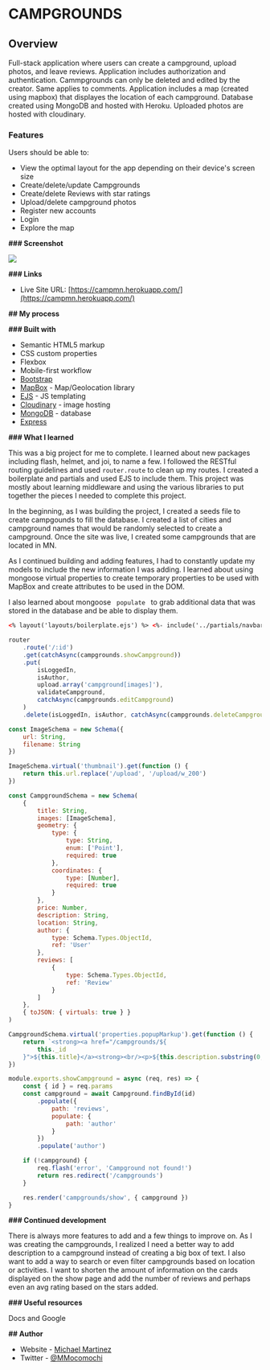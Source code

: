 # CAMPGROUNDS

## Overview

Full-stack application where users can create a campground, upload photos, and leave reviews. Application includes authorization and authentication. Cammpgrounds can only be deleted and edited by the creator. Same applies to comments. Application includes a map (created using mapbox) that displayes the location of each campground. Database created using MongoDB and hosted with Heroku. Uploaded photos are hosted with cloudinary.

### Features

Users should be able to:

- View the optimal layout for the app depending on their device's screen size
- Create/delete/update Campgrounds
- Create/delete Reviews with star ratings
- Upload/delete campground photos
- Register new accounts
- Login
- Explore the map

**### Screenshot**

![](./Screen%20Shot%202022-06-20%20at%2012.55.50%20PM.png)

**### Links**

- Live Site URL: [https://campmn.herokuapp.com/](https://campmn.herokuapp.com/)

**## My process**

**### Built with**

- Semantic HTML5 markup
- CSS custom properties
- Flexbox
- Mobile-first workflow
- [Bootstrap](https://getbootstrap.com/)
- [MapBox](https://www.mapbox.com/) - Map/Geolocation library
- [EJS](https://ejs.co/) - JS templating
- [Cloudinary](https://cloudinary.com/) - image hosting
- [MongoDB](https://www.mongodb.com/) - database
- [Express](https://expressjs.com/)

**### What I learned**

This was a big project for me to complete. I learned about new packages including flash, helmet, and joi, to name a few. I followed the RESTful routing guidelines and used <code>router.route</code> to clean up my routes. I created a boilerplate and partials and used EJS to include them. This project was mostly about learning middleware and using the various libraries to put together the pieces I needed to complete this project.

In the beginning, as I was building the project, I created a seeds file to create campgounds to fill the database. I created a list of cities and campground names that would be randomly selected to create a campground. Once the site was live, I created some campgrounds that are located in MN.

As I continued building and adding features, I had to constantly update my models to include the new information I was adding. I learned about using mongoose virtual properties to create temporary properties to be used with MapBox and create attributes to be used in the DOM.

I also learned about mongoose <code> populate </code> to grab additional data that was stored in the database and be able to display them.

```html
<% layout('layouts/boilerplate.ejs') %> <%- include('../partials/navbar') %>
```

```js
router
	.route('/:id')
	.get(catchAsync(campgrounds.showCampground))
	.put(
		isLoggedIn,
		isAuthor,
		upload.array('campground[images]'),
		validateCampground,
		catchAsync(campgrounds.editCampground)
	)
	.delete(isLoggedIn, isAuthor, catchAsync(campgrounds.deleteCampground))

const ImageSchema = new Schema({
	url: String,
	filename: String
})

ImageSchema.virtual('thumbnail').get(function () {
	return this.url.replace('/upload', '/upload/w_200')
})

const CampgroundSchema = new Schema(
	{
		title: String,
		images: [ImageSchema],
		geometry: {
			type: {
				type: String,
				enum: ['Point'],
				required: true
			},
			coordinates: {
				type: [Number],
				required: true
			}
		},
		price: Number,
		description: String,
		location: String,
		author: {
			type: Schema.Types.ObjectId,
			ref: 'User'
		},
		reviews: [
			{
				type: Schema.Types.ObjectId,
				ref: 'Review'
			}
		]
	},
	{ toJSON: { virtuals: true } }
)

CampgroundSchema.virtual('properties.popupMarkup').get(function () {
	return `<strong><a href="/campgrounds/${
		this._id
	}">${this.title}</a><strong><br/><p>${this.description.substring(0, 25)}...</p>`
})

module.exports.showCampground = async (req, res) => {
	const { id } = req.params
	const campground = await Campground.findById(id)
		.populate({
			path: 'reviews',
			populate: {
				path: 'author'
			}
		})
		.populate('author')

	if (!campground) {
		req.flash('error', 'Campground not found!')
		return res.redirect('/campgrounds')
	}

	res.render('campgrounds/show', { campground })
}
```

**### Continued development**

There is always more features to add and a few things to improve on. As I was creating the campgrounds, I realized I need a better way to add description to a campground instead of creating a big box of text.
I also want to add a way to search or even filter campgrounds based on location or activities. I want to shorten the amount of information on the cards displayed on the show page and add the number of reviews and perhaps even an avg rating based on the stars added.

**### Useful resources**

Docs and Google

**## Author**

- Website - [Michael Martinez](https://michael-martinez.netlify.app/)
- Twitter - [@MMocomochi](https://twitter.com/MMocomochi)
